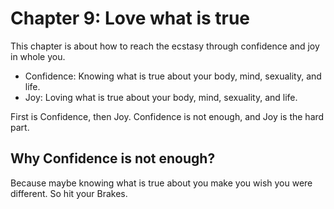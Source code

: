 # Chapter 9: Love what is true

This chapter is about how to reach the ecstasy through confidence and joy in whole you.

- Confidence: Knowing what is true about your body, mind, sexuality, and life.
- Joy: Loving what is true about your body, mind, sexuality, and life.

First is Confidence, then Joy. Confidence is not enough, and Joy is the hard part.

## Why Confidence is not enough?

Because maybe knowing what is true about you make you wish you were different. So hit your Brakes. 


